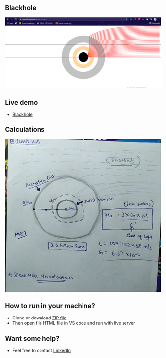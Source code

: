 ## Blackhole 
![image](https://github.com/JustNikhill/Black-Hole-/blob/main/Screenshot%20(765).png)

## Live demo 
- [Blackhole](https://justnikhill.github.io/Black-Hole-/)

## Calculations 
![image](https://github.com/JustNikhill/Black-Hole-/blob/main/BlackHole%20calculations.jpeg)

## How to run in your machine? 
- Clone or download [ZIP file](https://github.com/JustNikhill/Black-Hole-/archive/refs/heads/main.zip)
- Then open file HTML file in VS code and run with live server

## Want some help? 
- Feel free to contact [LinkedIn](https://www.linkedin.com/in/nikhil-yadav-609435203/)

